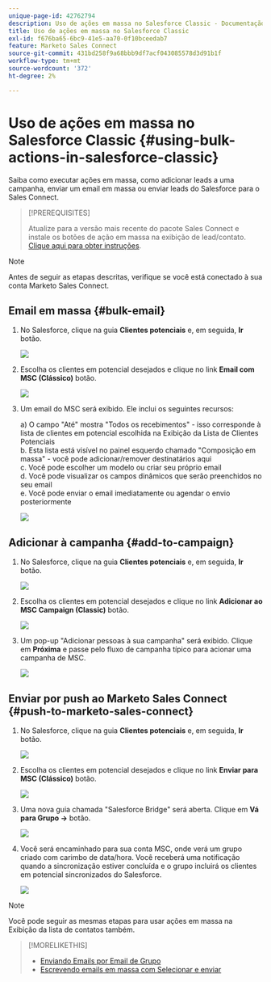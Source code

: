 ```yaml
---
unique-page-id: 42762794
description: Uso de ações em massa no Salesforce Classic - Documentação do Marketo - Documentação do produto
title: Uso de ações em massa no Salesforce Classic
exl-id: f676ba65-6bc9-41e5-aa70-0f10bceedab7
feature: Marketo Sales Connect
source-git-commit: 431bd258f9a68bbb9df7acf043085578d3d91b1f
workflow-type: tm+mt
source-wordcount: '372'
ht-degree: 2%

---
```


# Uso de ações em massa no Salesforce Classic {#using-bulk-actions-in-salesforce-classic}

Saiba como executar ações em massa, como adicionar leads a uma campanha, enviar um email em massa ou enviar leads do Salesforce para o Sales Connect.

>[!PREREQUISITES]
>
>Atualize para a versão mais recente do pacote Sales Connect e instale os botões de ação em massa na exibição de lead/contato. [Clique aqui para obter instruções](https://s3.amazonaws.com/tout-user-store/salesforce/assets/Marketo+Sales+Engage+For+Salesforce_+Installation+and+Success+Guide.pdf).

>[!NOTE]
>
>Antes de seguir as etapas descritas, verifique se você está conectado à sua conta Marketo Sales Connect.

## Email em massa {#bulk-email}

1. No Salesforce, clique na guia **Clientes potenciais** e, em seguida, **Ir** botão.

   ![](assets/one-5.png)

1. Escolha os clientes em potencial desejados e clique no link **Email com MSC (Clássico)** botão.

   ![](assets/two-5.png)

1. Um email do MSC será exibido. Ele inclui os seguintes recursos:

   a) O campo &quot;Até&quot; mostra &quot;Todos os recebimentos&quot; - isso corresponde à lista de clientes em potencial escolhida na Exibição da Lista de Clientes Potenciais\
   b. Esta lista está visível no painel esquerdo chamado &quot;Composição em massa&quot; - você pode adicionar/remover destinatários aqui\
   c. Você pode escolher um modelo ou criar seu próprio email\
   d. Você pode visualizar os campos dinâmicos que serão preenchidos no seu email\
   e. Você pode enviar o email imediatamente ou agendar o envio posteriormente

   ![](assets/three-4.png)

## Adicionar à campanha  {#add-to-campaign}

1. No Salesforce, clique na guia **Clientes potenciais** e, em seguida, **Ir** botão.

   ![](assets/four-3.png)

1. Escolha os clientes em potencial desejados e clique no link **Adicionar ao MSC Campaign (Classic)** botão.

   ![](assets/five-3.png)

1. Um pop-up &quot;Adicionar pessoas à sua campanha&quot; será exibido. Clique em **Próxima** e passe pelo fluxo de campanha típico para acionar uma campanha de MSC.

   ![](assets/six.png)

## Enviar por push ao Marketo Sales Connect {#push-to-marketo-sales-connect}

1. No Salesforce, clique na guia **Clientes potenciais** e, em seguida, **Ir** botão.

   ![](assets/seven-1.png)

1. Escolha os clientes em potencial desejados e clique no link **Enviar para MSC (Clássico)** botão.

   ![](assets/eight-1.png)

1. Uma nova guia chamada &quot;Salesforce Bridge&quot; será aberta. Clique em **Vá para Grupo →** botão.

   ![](assets/nine-1.png)

1. Você será encaminhado para sua conta MSC, onde verá um grupo criado com carimbo de data/hora. Você receberá uma notificação quando a sincronização estiver concluída e o grupo incluirá os clientes em potencial sincronizados do Salesforce.

   ![](assets/ten.png)

>[!NOTE]
>
>Você pode seguir as mesmas etapas para usar ações em massa na Exibição da lista de contatos também.

>[!MORELIKETHIS]
>
>* [Enviando Emails por Email de Grupo](/help/marketo/product-docs/marketo-sales-connect/email/using-the-compose-window/sending-emails-via-group-email.md)
>* [Escrevendo emails em massa com Selecionar e enviar](/help/marketo/product-docs/marketo-sales-connect/email/using-the-compose-window/composing-bulk-emails-with-select-and-send.md#sending-emails)
